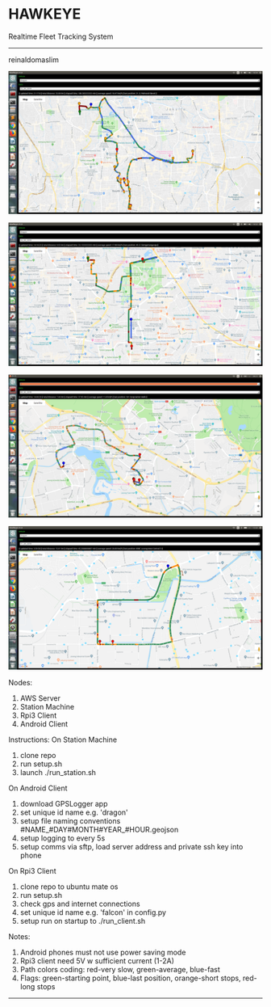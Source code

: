 # HAWKEYE
Realtime Fleet Tracking System
_______________________________________________________________________
reinaldomaslim

![alt text](./imgs/1.png)

![alt text](./imgs/2.png)

![alt text](./imgs/3.png)

![alt text](./imgs/4.png)


Nodes:
1. AWS Server
2. Station Machine
3. Rpi3 Client
4. Android Client

Instructions:
On Station Machine
1. clone repo
2. run setup.sh
3. launch ./run_station.sh

On Android Client
1. download GPSLogger app
2. set unique id name e.g. 'dragon'
3. setup file naming conventions #NAME_#DAY#MONTH#YEAR_#HOUR.geojson
3. setup logging to every 5s
4. setup comms via sftp, load server address and private ssh key into phone

On Rpi3 Client
1. clone repo to ubuntu mate os
2. run setup.sh
3. check gps and internet connections
4. set unique id name e.g. 'falcon' in config.py
5. setup run on startup to ./run_client.sh

Notes:
1. Android phones must not use power saving mode
2. Rpi3 client need 5V w sufficient current (1-2A)
3. Path colors coding: red-very slow, green-average, blue-fast
4. Flags: green-starting point, blue-last position, orange-short stops, red-long stops
_______________________________________________________________________